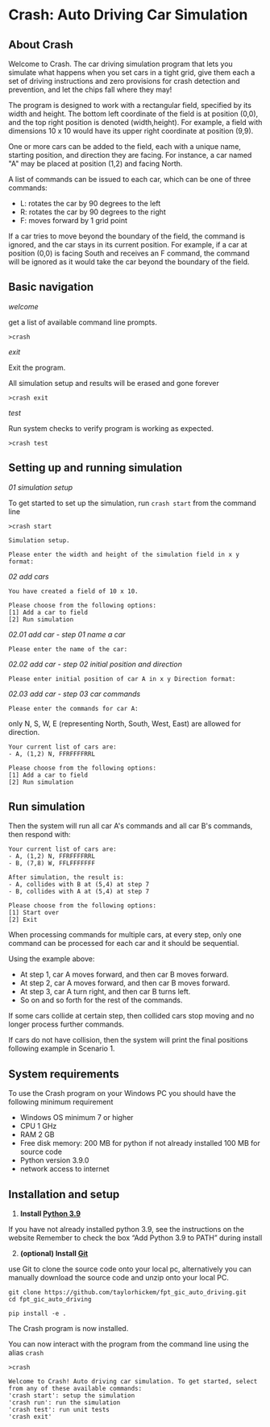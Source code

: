 # Crash: Auto Driving Car Simulation

## About Crash

Welcome to Crash. The car driving simulation program that lets you simulate what happens when you set cars in a tight grid, give them each a set of driving instructions and zero provisions for crash detection and prevention, and let the chips fall where they may!

The program is designed to work with a rectangular field, specified by its width and height. The bottom left coordinate of the field is at position (0,0), and the top right position is denoted (width,height). For example, a field with dimensions 10 x 10 would have its upper right coordinate at position (9,9).

One or more cars can be added to the field, each with a unique name, starting position, and direction they are facing. For instance, a car named "A" may be placed at position (1,2) and facing North.

A list of commands can be issued to each car, which can be one of three commands:

- L: rotates the car by 90 degrees to the left
- R: rotates the car by 90 degrees to the right
- F: moves forward by 1 grid point

If a car tries to move beyond the boundary of the field, the command is ignored, and the car stays in its current position. For example, if a car at position (0,0) is facing South and receives an F command, the command will be ignored as it would take the car beyond the boundary of the field.

## Basic navigation

_welcome_

get a list of available command line prompts. 

```
>crash
```

_exit_

Exit the program. 

All simulation setup and results will be erased and gone forever

```
>crash exit
```

_test_

Run system checks to verify program is working as expected.

```
>crash test
```


## Setting up and running simulation

_01 simulation setup_

To get started to set up the simulation, run `crash start` from the command line
```
>crash start
```

```
Simulation setup.

Please enter the width and height of the simulation field in x y format:
```


_02 add cars_


```
You have created a field of 10 x 10.

Please choose from the following options:
[1] Add a car to field
[2] Run simulation
```

_02.01 add car - step 01 name a car_

```
Please enter the name of the car:
```

_02.02 add car - step 02 initial position and direction_

```
Please enter initial position of car A in x y Direction format:
```

_02.03 add car - step 03 car commands_

```
Please enter the commands for car A:
```

only N, S, W, E (representing North, South, West, East) are allowed for direction.


```
Your current list of cars are:
- A, (1,2) N, FFRFFFFRRL

Please choose from the following options:
[1] Add a car to field
[2] Run simulation
```

## Run simulation

Then the system will run all car A's commands and all car B's commands, then respond with:

```
Your current list of cars are:
- A, (1,2) N, FFRFFFFRRL
- B, (7,8) W, FFLFFFFFFF

After simulation, the result is:
- A, collides with B at (5,4) at step 7
- B, collides with A at (5,4) at step 7

Please choose from the following options:
[1] Start over
[2] Exit
```

When processing commands for multiple cars, at every step, only one command can be processed for each car and it should be sequential.

Using the example above:
- At step 1, car A moves forward, and then car B moves forward.
- At step 2, car A moves forward, and then car B moves forward.
- At step 3, car A turn right, and then car B turns left.
- So on and so forth for the rest of the commands.

If some cars collide at certain step, then collided cars stop moving and no longer process further commands.

If cars do not have collision, then the system will print the final positions following example in Scenario 1.

## System requirements

To use the Crash program on your Windows PC you should have the following minimum requirement

 - Windows OS minimum 7 or higher
 - CPU 1 GHz
 - RAM 2 GB
 - Free disk memory:
      200 MB for python if not already installed
      100 MB for source code
 - Python version 3.9.0
 - network access to internet

## Installation and setup

1. __Install [Python 3.9](https://wiki.python.org/moin/BeginnersGuide/Download)__

If you have not already installed python 3.9, see the instructions on the website
Remember to check the box “Add Python 3.9 to PATH” during install

2. __(optional) Install [Git](https://git-scm.com/book/en/v2/Getting-Started-Installing-Git)__

use Git to clone the source code onto your local pc, alternatively you can manually download the source code and unzip onto your local PC.

```
git clone https://github.com/taylorhickem/fpt_gic_auto_driving.git
cd fpt_gic_auto_driving
```

```
pip install -e .
```

The Crash program is now installed.

You can now interact with the program from the command line using the alias `crash` 

```
>crash

Welcome to Crash! Auto driving car simulation. To get started, select from any of these available commands:
'crash start': setup the simulation
'crash run': run the simulation
'crash test': run unit tests
'crash exit'
```